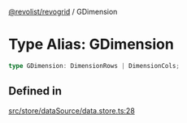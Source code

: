[@revolist/revogrid](README.md) / GDimension

# Type Alias: GDimension

```ts
type GDimension: DimensionRows | DimensionCols;
```

## Defined in

[src/store/dataSource/data.store.ts:28](https://github.com/revolist/revogrid/blob/e3c4d102f429c82d34023490b300d210ef8d9573/src/store/dataSource/data.store.ts#L28)

